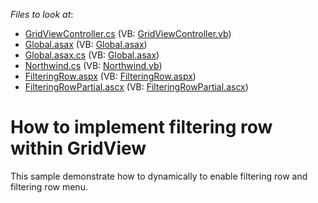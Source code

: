 <!-- default file list -->
*Files to look at*:

* [GridViewController.cs](./CS/GridView.FilteringRow/Controllers/GridViewController.cs) (VB: [GridViewController.vb](./VB/GridView.FilteringRow/Controllers/GridViewController.vb))
* [Global.asax](./CS/GridView.FilteringRow/Global.asax) (VB: [Global.asax](./VB/GridView.FilteringRow/Global.asax))
* [Global.asax.cs](./CS/GridView.FilteringRow/Global.asax.cs) (VB: [Global.asax](./VB/GridView.FilteringRow/Global.asax))
* [Northwind.cs](./CS/GridView.FilteringRow/Models/Northwind.cs) (VB: [Northwind.vb](./VB/GridView.FilteringRow/Models/Northwind.vb))
* [FilteringRow.aspx](./CS/GridView.FilteringRow/Views/GridView/FilteringRow.aspx) (VB: [FilteringRow.aspx](./VB/GridView.FilteringRow/Views/GridView/FilteringRow.aspx))
* [FilteringRowPartial.ascx](./CS/GridView.FilteringRow/Views/GridView/FilteringRowPartial.ascx) (VB: [FilteringRowPartial.ascx](./VB/GridView.FilteringRow/Views/GridView/FilteringRowPartial.ascx))
<!-- default file list end -->
# How to implement filtering row within GridView


<p>This sample demonstrate how to dynamically to enable filtering row and filtering row menu.</p>

<br/>


